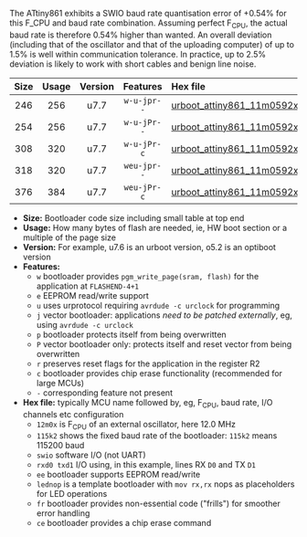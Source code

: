 The ATtiny861 exhibits a SWIO baud rate quantisation error of +0.54% for this F_CPU and baud rate combination. Assuming perfect F<sub>CPU</sub>, the actual baud rate is therefore 0.54% higher than wanted. An overall deviation (including that of the oscillator and that of the uploading computer) of up to 1.5% is well within communication tolerance. In practice, up to 2.5% deviation is likely to work with short cables and benign line noise.

|Size|Usage|Version|Features|Hex file|
|:-:|:-:|:-:|:-:|:--|
|246|256|u7.7|`w-u-jpr--`|[urboot_attiny861_11m0592x_+250k0_swio_rxb0_txb1_lednop.hex](https://raw.githubusercontent.com/stefanrueger/urboot.hex/main/mcus/attiny861/external_oscillator/fcpu_11m0592x/br_+250k0/urboot_attiny861_11m0592x_+250k0_swio_rxb0_txb1_lednop.hex)|
|254|256|u7.7|`w-u-jPr--`|[urboot_attiny861_11m0592x_+250k0_swio_rxb0_txb1.hex](https://raw.githubusercontent.com/stefanrueger/urboot.hex/main/mcus/attiny861/external_oscillator/fcpu_11m0592x/br_+250k0/urboot_attiny861_11m0592x_+250k0_swio_rxb0_txb1.hex)|
|308|320|u7.7|`w-u-jPr-c`|[urboot_attiny861_11m0592x_+250k0_swio_rxb0_txb1_lednop_fr_ce.hex](https://raw.githubusercontent.com/stefanrueger/urboot.hex/main/mcus/attiny861/external_oscillator/fcpu_11m0592x/br_+250k0/urboot_attiny861_11m0592x_+250k0_swio_rxb0_txb1_lednop_fr_ce.hex)|
|318|320|u7.7|`weu-jpr--`|[urboot_attiny861_11m0592x_+250k0_swio_rxb0_txb1_ee_lednop.hex](https://raw.githubusercontent.com/stefanrueger/urboot.hex/main/mcus/attiny861/external_oscillator/fcpu_11m0592x/br_+250k0/urboot_attiny861_11m0592x_+250k0_swio_rxb0_txb1_ee_lednop.hex)|
|376|384|u7.7|`weu-jPr-c`|[urboot_attiny861_11m0592x_+250k0_swio_rxb0_txb1_ee_lednop_fr_ce.hex](https://raw.githubusercontent.com/stefanrueger/urboot.hex/main/mcus/attiny861/external_oscillator/fcpu_11m0592x/br_+250k0/urboot_attiny861_11m0592x_+250k0_swio_rxb0_txb1_ee_lednop_fr_ce.hex)|

- **Size:** Bootloader code size including small table at top end
- **Usage:** How many bytes of flash are needed, ie, HW boot section or a multiple of the page size
- **Version:** For example, u7.6 is an urboot version, o5.2 is an optiboot version
- **Features:**
  + `w` bootloader provides `pgm_write_page(sram, flash)` for the application at `FLASHEND-4+1`
  + `e` EEPROM read/write support
  + `u` uses urprotocol requiring `avrdude -c urclock` for programming
  + `j` vector bootloader: applications *need to be patched externally*, eg, using `avrdude -c urclock`
  + `p` bootloader protects itself from being overwritten
  + `P` vector bootloader only: protects itself and reset vector from being overwritten
  + `r` preserves reset flags for the application in the register R2
  + `c` bootloader provides chip erase functionality (recommended for large MCUs)
  + `-` corresponding feature not present
- **Hex file:** typically MCU name followed by, eg, F<sub>CPU</sub>, baud rate, I/O channels etc configuration
  + `12m0x` is F<sub>CPU</sub> of an external oscillator, here 12.0 MHz
  + `115k2` shows the fixed baud rate of the bootloader: `115k2` means 115200 baud
  + `swio` software I/O (not UART)
  + `rxd0 txd1` I/O using, in this example, lines RX `D0` and TX `D1`
  + `ee` bootloader supports EEPROM read/write
  + `lednop` is a template bootloader with `mov rx,rx` nops as placeholders for LED operations
  + `fr` bootloader provides non-essential code ("frills") for smoother error handling
  + `ce` bootloader provides a chip erase command
